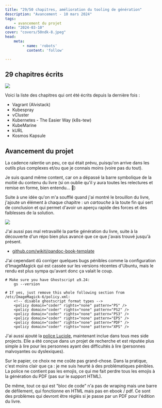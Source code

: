 ```yaml
---
title: "29/50 chapitres, amélioration du tooling de génération"
description: "Avancement - 10 mars 2024"
tags:
    - avancement du projet
date: "2024-03-10"
cover: "covers/50ndk-8.jpeg"
head:
    meta:
        - name: 'robots'
          content: 'follow'

---
```


## 29 chapitres écrits

![](https://geps.dev/progress/58)

Voici la liste des chapitres qui ont été écrits depuis la dernière fois :

* Vagrant (Alvistack)
* Kubespray
* vCluster
* Kubernetes - The Easier Way (k8s-tew)
* KubeMarine
* kURL
* Kosmos Kapsule

## Avancement du projet

La cadence ralentie un peu, ce qui était prévu, puisqu'on arrive dans les outils plus complexes et/ou que je connais moins (voire pas du tout).

Je suis quand même content, car on a dépassé la barre symbolique de la moitié du contenu du livre (si on oublie qu'il y aura toutes les relectures et remise en forme, bien entendu... 🙈)

Suite à une idée qu'on m'a soufflé quand j'ai montré le brouillon du livre, j'ajoute un élément à chaque chapitre : un *cartouche* à la toute fin qui sert de conclusion et qui permet d'avoir un aperçu rapide des forces et des faiblesses de la solution.

![](images/toto/cartouche.png)

J'ai aussi pas mal retravaillé la partie génération du livre, suite à la découverte d'un répo bien plus avancé que ce que j'avais trouvé jusqu'à présent.

* [github.com/wikiti/pandoc-book-template](https://github.com/wikiti/pandoc-book-template)

J'ai cependant dû corriger quelques bugs pénibles comme la configuration d'ImageMagick qui est cassée sur les versions récentes d'Ubuntu, mais le rendu est plus sympa qu'avant donc ça valait le coup.

```
# Make sure you have Ghostscript ≥9.24:
    gs --version

# If yes, just remove this whole following section from /etc/ImageMagick-6/policy.xml:
    <!-- disable ghostscript format types -->
    <policy domain="coder" rights="none" pattern="PS" />
    <policy domain="coder" rights="none" pattern="PS2" />
    <policy domain="coder" rights="none" pattern="PS3" />
    <policy domain="coder" rights="none" pattern="EPS" />
    <policy domain="coder" rights="none" pattern="PDF" />
    <policy domain="coder" rights="none" pattern="XPS" />
```

J'ai aussi ajouté la [police Luciole](http://luciole-vision.com/), maintenant inclue dans tous mes side projects. Elle a été conçue dans un projet de recherche et est réputée plus simple à lire pour les personnes ayant des difficultés à lire (personnes malvoyantes ou dyslexiques). 

Sur le papier, ce choix ne me coûte pas grand-chose. Dans la pratique, c'est moins clair que ça : je me suis heurté à des problématiques pénibles. La police ne contient pas les emojis, ce qui me fait perdre tous les emojis à la génération du PDF (pas sur le support HTML).

De même, tout ce qui est "bloc de code" n'a pas de wraping mais une barre de défilement, qui fonctionne en HTML mais pas en ebook / pdf. Ce sont des problèmes qui devront être réglés si je passe par un PDF pour l'édition du livre.
